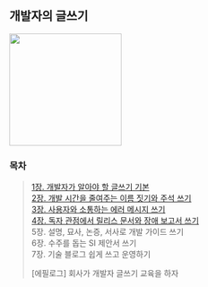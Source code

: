 ## 개발자의 글쓰기
<img src="https://user-images.githubusercontent.com/83414134/210547216-fc8231ec-af1c-4dae-99f0-028e0138d72e.jpg" width="200">

### 목차
> [1장. 개발자가 알아야 할 글쓰기 기본](https://github.com/Booktionary/Booktionary/blob/main/03.%20개발자의%20글쓰기/1장.%20개발자가%20알아야%20할%20글쓰기%20기본.md)</br>
> [2장. 개발 시간을 줄여주는 이름 짓기와 주석 쓰기](https://github.com/Booktionary/Booktionary/blob/main/03.%20개발자의%20글쓰기/2장.%20개발%20시간을%20줄여주는%20이름%20짓기와%20주석%20쓰기.md)</br>
> [3장. 사용자와 소통하는 에러 메시지 쓰기](https://github.com/Booktionary/Booktionary/blob/main/03.%20개발자의%20글쓰기/3장.%20사용자와%20소통하는%20에러%20메시지%20쓰기.md)</br>
> [4장. 독자 관점에서 릴리스 문서와 장애 보고서 쓰기](https://github.com/Booktionary/Booktionary/blob/main/03.%20개발자의%20글쓰기/4장.%20독자%20관점에서%20릴리스%20문서와%20장애%20보고서%20쓰기.md)</br>
> 5장. 설명, 묘사, 논증, 서사로 개발 가이드 쓰기</br>
> 6장. 수주를 돕는 SI 제안서 쓰기</br>
> 7장. 기술 블로그 쉽게 쓰고 운영하기</br>
>
> [에필로그] 회사가 개발자 글쓰기 교육을 하자
